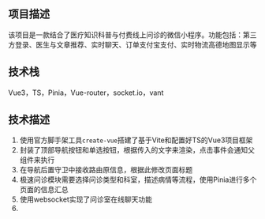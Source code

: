 ## 项目描述
该项目是一款结合了医疗知识科普与付费线上问诊的微信小程序。功能包括：第三方登录、医生与文章推荐、实时聊天、订单支付宝支付、实时物流高德地图显示等

## 技术栈

Vue3，TS，Pinia，Vue-router，socket.io，vant

## 技术描述

1. 使用官方脚手架工具`create-vue`搭建了基于Vite和配置好TS的Vue3项目框架
2. 封装了顶部导航按钮和单选按钮，根据传入的文字来渲染，点击事件会通知父组件来执行
3. 在导航后置守卫中接收路由原信息，根据此修改页面标题
4. 极速问诊模块需要选择问诊类型和科室，描述病情等流程，使用Pinia进行多个页面的信息汇总
5. 使用websocket实现了问诊室在线聊天功能
6. 